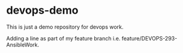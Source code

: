 # devops-demo
This is just a demo repository for devops work.

Adding a line as part of my feature branch i.e. feature/DEVOPS-293-AnsibleWork.
